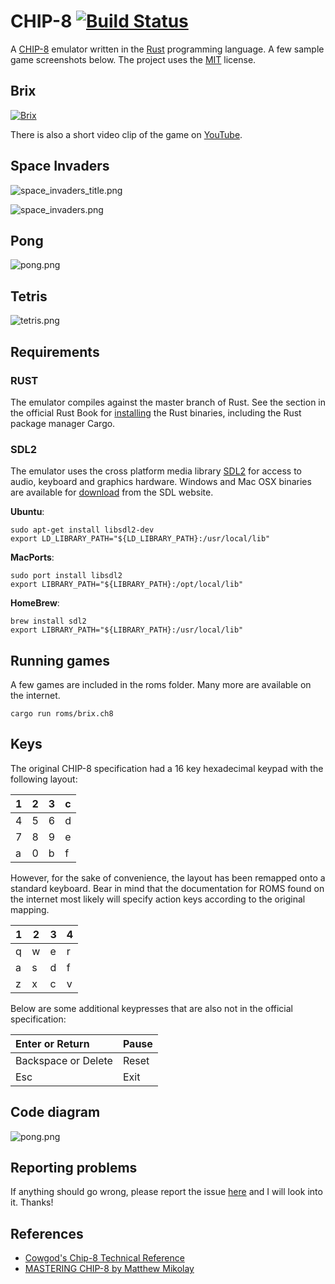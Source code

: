 # CHIP-8 [![Build Status](https://travis-ci.org/wm9/chip8.svg)](https://travis-ci.org/wm9/chip8)
A [CHIP-8](http://en.wikipedia.org/wiki/CHIP-8) emulator written in the [Rust](http://www.rust-lang.org/) programming language. A few sample game screenshots below. The project uses the [MIT](https://github.com/wm9/chip8/blob/master/LICENSE) license. 

Brix
--- 

[![Brix](http://wm9.github.io/chip8/images/brix.png)](http://www.youtube.com/watch?v=V3jA3SWWKOg)

There is also a short video clip of the game on [YouTube](http://www.youtube.com/watch?v=V3jA3SWWKOg).

Space Invaders
---
![space_invaders_title.png](http://wm9.github.io/chip8/images/space_invaders_title.png "Space Invaders Title")

![space_invaders.png](http://wm9.github.io/chip8/images/space_invaders.png "Space Invaders")

Pong
---
![pong.png](http://wm9.github.io/chip8/images/pong.png "Pong")

Tetris
---
![tetris.png](http://wm9.github.io/chip8/images/tetris.png "Tetris")

## Requirements

### RUST
The emulator compiles against the master branch of Rust. See the section in the official Rust Book for [installing](http://doc.rust-lang.org/nightly/book/installing-rust.html) the Rust binaries, including the Rust package manager Cargo. 

### SDL2
The emulator uses the cross platform media library [SDL2](https://www.libsdl.org/) for access to audio, keyboard and graphics hardware. Windows and Mac OSX binaries are available for [download](https://www.libsdl.org/download-2.0.php) from the SDL website. 

**Ubuntu**:  

```
sudo apt-get install libsdl2-dev
export LD_LIBRARY_PATH="${LD_LIBRARY_PATH}:/usr/local/lib"
```
**MacPorts**:  

```
sudo port install libsdl2  
export LIBRARY_PATH="${LIBRARY_PATH}:/opt/local/lib"
```

**HomeBrew**:  

```
brew install sdl2  
export LIBRARY_PATH="${LIBRARY_PATH}:/usr/local/lib"
```

## Running games

A few games are included in the roms folder. Many more are available on the internet.

```
cargo run roms/brix.ch8
```

## Keys
The original CHIP-8 specification had a 16 key hexadecimal keypad with the following layout:

| 1 | 2  | 3 | c |
| --- |---| ---| --- |
| 4 | 5  | 6 | d |
| 7 | 8  | 9 | e |
| a | 0  | b | f |

However, for the sake of convenience, the layout has been remapped onto a standard keyboard. Bear in mind that the documentation for ROMS found on the internet most likely will specify action keys according to the original mapping.

| 1 | 2  | 3 | 4 |
| --- |---| ---| --- |
| q | w  | e | r |
| a | s  | d | f |
| z | x  | c | v |

Below are some additional keypresses that are also not in the official specification:

| Enter or Return | Pause |
| :--------------- | ----- |
| Backspace or Delete | Reset |
| Esc | Exit |

## Code diagram
![pong.png](http://wm9.github.io/chip8/images/code_diagram.jpeg "Code diagram")

## Reporting problems
If anything should go wrong, please report the issue [here](https://github.com/wm9/chip8/issues) and I will look into it. Thanks!

## References
* [Cowgod's Chip-8 Technical Reference](http://devernay.free.fr/hacks/chip8/C8TECH10.HTM)   
* [MASTERING CHIP-8 by Matthew Mikolay](http://mattmik.com/chip8.html)



